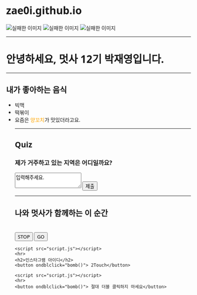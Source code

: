 # zae0i.github.io
<!DOCTYPE html>
<html lang="en">
<head>
    <style>
        * {font-family: "Bagel Fat One", system-ui;}
    </style>
    <meta charset="UTF-8">
    <meta name="viewport" content="width=device-width, initial-scale=1.0">
    <title>자기소개 page</title>
    <script>
        function region(){
            alert('동탄!');
        }
    </script>
    <script>
        function bomb(){
            alert('zae_0i');
        }
    </script>
    <link href="style.css" rel="stylesheet">
    <link href="https://fonts.googleapis.com/css2?family=Bagel+Fat+One&family=Jua&family=Nanum+Pen+Script&display=swap" rel="stylesheet">
</head>

<body>
    <img src="https://builder.hufs.ac.kr/user/iso/k2board/iso1463374352015_b_img.png" alt="실패한 이미지"/>
    <img src="https://encrypted-tbn0.gstatic.com/images?q=tbn:ANd9GcQKCdYIk08VJoHwvqdrAYLXEt7UG7ZhCUABXg&s" alt="실패한 이미지"/>
    <img src="https://mblogthumb-phinf.pstatic.net/MjAyMDA5MTNfMTA2/MDAxNTk5OTg1NDQ3NjY0.Feq-OZEavF1_sCgGia8PBah1xKEOzTTrXkNjCoPld7Ag.9kJWxxoEHDwS2EUsfbTh01D_Le97EMzNhTvHfHazj3Ag.PNG.doyeiin/SE-93e2e239-8ea6-4240-9ac3-5e0fd10bbf7e.png?type=w800" alt="실패한 이미지"/>
    <hr>
    <h1>안녕하세요, 멋사 12기 박재영입니다.</h1>
    <hr>
    <h2>내가 좋아하는 음식</h2>
    <ul>
        <li>빅맥</li>
        <li>떡볶이</li>
        <li>요즘은 <span style="color:orange">양꼬치</span>가 맛있더라고요.</li>
    <hr>
    <h2>Quiz</h2>
    <h3>제가 거주하고 있는 지역은 어디일까요?</h3>
    <textarea>입력해주세요.</textarea>
    <button onclick="region()"> 제출</button>
    <hr>
    <h2>나와 멋사가 함께하는 이 순간</h2>
    <div class="container">
        <div class="clock">
            <h1 id="time"></h1>
        </div>
        <button id="stop">STOP</button>
        <button id="go">GO</button>
    </div>

    <script src="script.js"></script>
    <hr>
    <h2>인스타그램 아이디</h2>
    <button ondblclick="bomb()"> 2Touch</button>
</body>

    <script src="script.js"></script>
    <hr>
    <button ondblclick="bomb()"> 절대 더블 클릭하지 마세요</button>
</body>

